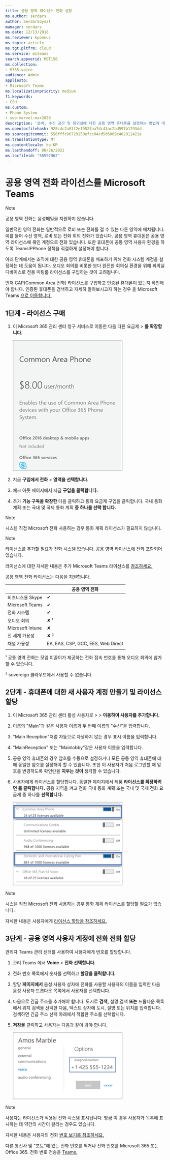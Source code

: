 ```yaml
---
title: 공용 영역 라이선스 전화 설정
ms.author: serdars
author: SerdarSoysal
manager: serdars
ms.date: 12/13/2018
ms.reviewer: kponnus
ms.topic: article
ms.tgt.pltfrm: cloud
ms.service: msteams
search.appverid: MET150
ms.collection:
- M365-voice
audience: Admin
appliesto:
- Microsoft Teams
ms.localizationpriority: medium
f1.keywords:
- CSH
ms.custom:
- Phone System
- seo-marvel-mar2020
description: '로비, 수신 공간 및 회의실에 대한 공용 영역 휴대폰을 설정하는 방법에 대해 자세히 알아보기 '
ms.openlocfilehash: 928c4c2a81f2e19524aa7dc43ac2bd597b1293dd
ms.sourcegitcommit: 556fffc96729150efcc04cd5d6069c402012421e
ms.translationtype: MT
ms.contentlocale: ko-KR
ms.lasthandoff: 08/26/2021
ms.locfileid: "58597962"
---
```

# <a name="set-up-the-common-area-phone-license-for-microsoft-teams"></a>공용 영역 전화 라이선스를 Microsoft Teams
> [!NOTE]
> 공용 영역 전화는 음성메일을 지원하지 않습니다.

일반적인 영역 전화는 일반적으로 로비 또는 전화를 걸 수 있는 다른 영역에 배치됩니다. 예를 들어 수신 영역, 로비 또는 전화 회의 전화가 있습니다. 공용 영역 휴대폰은 공용 영역 라이선스에 묶인 계정으로 전화 있습니다. 또한 휴대폰에 공통 영역 사용자 환경을 하도록 TeamsIPPhone 정책을 적절하게 설정해야 합니다.

아래 단계에서는 조직에 대한 공용 영역 휴대폰을 배포하기 위해 전화 시스템 계정을 설정하는 데 도움이 됩니다. 오디오 회의를 비롯한 보다 완전한 회의실 환경을 위해 회의실 디바이스로 전용 미팅룸 라이선스를 구입하는 것이 고려됩니다. 

먼저 CAP(Common Area 전화) 라이선스를 구입하고 인증된 휴대폰이 있는지 확인해야 합니다. 인증된 휴대폰을 검색하고 자세히 알아보시고자 하는 경우 을 Microsoft Teams [으로 이동합니다.](https://products.office.com/microsoft-teams/across-devices?ms.url=officecomteamsdevices&rtc=1) 

## <a name="step-1---buy-the-licenses"></a>1단계 - 라이선스 구매

1. 이 Microsoft 365 관리 센터 청구 서비스로 이동한 다음 다른 요금제  >   **를 확장합니다.**

    ![공용 영역 타일을 보여 전화 스크린샷](media/set-up-common-area-phone-image1.png)

2. 지금 **구입에서 전화**  >  **영역을 선택합니다.**

3. 체크 아웃 페이지에서 지금 **구입을 클릭합니다.**

4. 추가 **기능 구독을 확장한** 다음 클릭하고 통화 요금제 구입을 클릭합니다. 국내 통화  계획 또는 국내 및 국제 통화 계획 **중 하나를 선택 합니다.**

> [!NOTE]
> 시스템 직접 Microsoft 전화 사용하는 경우 통화 계획 라이선스가 필요하지 않습니다.

> [!NOTE]
> 라이선스를 추가할 필요가 전화 시스템 없습니다. 공용 영역 라이선스에 전화 포함되어 있습니다.

라이선스에 대한 자세한 내용은 추가 Microsoft Teams 라이선스를 [참조하세요.](./teams-add-on-licensing/microsoft-teams-add-on-licensing.md)

공용 영역 전화 라이선스는 다음을 지원합니다. 


| &nbsp;  |  공용 영역 전화  |
|---------|---------|
|비즈니스용 Skype |   &#x2714; |
|Microsoft Teams |   &#x2714; |
|전화 시스템 |    &#x2714; |
|오디오 회의 |       &#x2718; &sup1;  |
|Microsoft Intune |    &#x2718; |
|전 세계 가용성 |       &#x2718; &sup2;  |
|채널 가용성 |    EA, EAS, CSP, GCC, EES, Web Direct  |
|      |         |

&sup1; 공통 영역 전화는 모임 이끌이가 제공하는 전화 접속 번호를 통해 오디오 회의에 참가할 수 있습니다.

&sup2; sovereign 클라우드에서 사용할 수 없습니다.  



## <a name="step-2---create-a-new-user-account-for-the-phone-and-assign-the-licenses"></a>2단계 - 휴대폰에 대한 새 사용자 계정 만들기 및 라이선스 할당

1. 이 Microsoft 365 관리 센터 활성 사용자로   >    >  **이동하여 사용자를 추가합니다.**

2. 이름의 "Main"과 같은 사용자 이름과 두 번째 이름의 "수신"을 입력합니다.

3. "Main Reception"처럼 자동으로 자생하지 않는 경우 표시 이름을 입력합니다.

4. "MainReception" 또는 "Mainlobby"같은 사용자 이름을 입력합니다.

5. 공용 영역 휴대폰의 경우 암호를 수동으로 설정하거나 모든 공통 영역 휴대폰에 대해 동일한 암호를 설정해야 할 수 있습니다. 또한 이 사용자가 처음 로그인할 때 암호를 변경하도록 확인란을 **지우는 것이** 생각할 수 있습니다.

6. 사용자에게 라이선스를 할당합니다. 동일한 페이지에서 제품 **라이선스를 확장하려면 를 클릭합니다.** 공용 지역을 켜고 전화 국내 통화  계획 또는 국내 및 국제 전화 요금제 중 하나를 **선택합니다.** 

    ![국내 통화 계획 및 국내 및 국제 계획 옵션이 강조 표시된 라이선스 할당을 보여주는 스크린샷](media/set-up-common-area-phone-image2.png)

> [!NOTE]
> 시스템 직접 Microsoft 전화 사용하는 경우 통화 계획 라이선스를 할당할 필요가 없습니다.

자세한 내용은 사용자에게 [라이선스 할당을 참조하세요.](/microsoft-365/admin/manage/assign-licenses-to-users)

## <a name="step-3---assign-a-phone-number-to-the-common-area-phone-user-account"></a>3단계 - 공용 영역 사용자 계정에 전화 전화 할당

관리자 Teams 관리 센터를 사용하여 사용자에게 번호를 할당합니다.

1. 관리 Teams 에서 **Voice**  >  **전화 선택합니다.**

3.    전화 번호 목록에서 숫자를 선택하고 **할당을 클릭합니다.**

4. 할당 **페이지에서** 음성 사용자 상자에 전화를 사용할 사용자의 이름을 입력한 다음 음성 사용자 드롭다운  목록에서 사용자를 선택합니다.

5. 다음으로 긴급 주소를 추가해야 합니다. 도시로 **검색,** 설명 검색  **또는** 드롭다운 목록에서 위치 검색을 선택한 다음, 텍스트 상자에 도시, 설명 또는 위치를 입력합니다. 검색하면 긴급 주소  선택 아래에서 적합한 주소를 선택합니다.

6. **저장을** 클릭하고 사용자는 다음과 같이 봐야 합니다.

   ![스크린샷은 샘플 사용자 라이선스 할당을 보여줍니다.](media/set-up-common-area-phone-image3.png)

> [!NOTE]
> 사용자는 라이선스가 적용된 전화 시스템 표시됩니다. 방금 이 경우 사용자가 목록에 표시하는 데 약간의 시간이 걸리는 경우도 있습니다.

자세한 내용은 사용자의 전화 [번호 보기를 참조하세요.](getting-phone-numbers-for-your-users.md)

다른 통신사 및 "포트"에 있는 전화 번호를 찍거나 전화 번호를 Microsoft 365 또는 Office 365. 전화 번호 전송을 [Teams.](phone-number-calling-plans/transfer-phone-numbers-to-teams.md)
